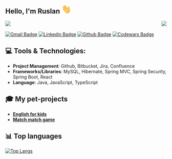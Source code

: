 <h2> Hello, I'm Ruslan <img src="https://raw.githubusercontent.com/ABSphreak/ABSphreak/master/gifs/Hi.gif" width="30px"></h2><img  align='right' src="https://i.ibb.co/5x52S7h/Coffee-bitmoji.png">

![](https://komarev.com/ghpvc/?username=frostwOw13)

[![Gmail Badge](https://img.shields.io/badge/-frostwOw13@yandex.ru-c14438?style=flat&logo=Gmail&logoColor=white&link=mailto:frostwOw13@yandex.ru)](mailto:r.yusupov.cv@gmail.com) 
[![Linkedin Badge](https://img.shields.io/badge/-iusupovR-0072b1?style=flat&logo=Linkedin&logoColor=white&link=https://www.linkedin.com/in/iusupovr/)](https://www.linkedin.com/in/iusupovr/) 
[![Github Badge](https://img.shields.io/badge/-frostwOw13-grey?style=flat&logo=github&logoColor=white&link=https://github.com/frostwOw13/)](https://www.github.com/frostwOw13/)
[![Codewars Badge](https://img.shields.io/static/v1?message=frostwOw13&logo=codewars&labelColor=B1361E&color=B1361E&logoColor=white&label=%20)](https://www.codewars.com/users/frostwOw13)

## :computer: Tools & Technologies:
* **Project Management**: Github, Bitbucket, Jira, Confluence
* **Frameworks/Libraries**: MySQL, Hibernate, Spring MVC, Spring Security, Spring Boot, React
* **Language**: Java, JavaScript, TypeScript

## :mortar_board: My pet-projects
* [**English for kids**](https://frostwow13-english-for-kids.netlify.app/)
* [**Match match game**](https://frostwOw13.github.io/Match-match-game/)

## :bar_chart: Top languages
[![Top Langs](https://github-readme-stats.vercel.app/api/top-langs/?username=frostwOw13&layout=compact&theme=cobalt&hide=css,scss,html)](https://github.com/frostwOw13/github-readme-stats)
